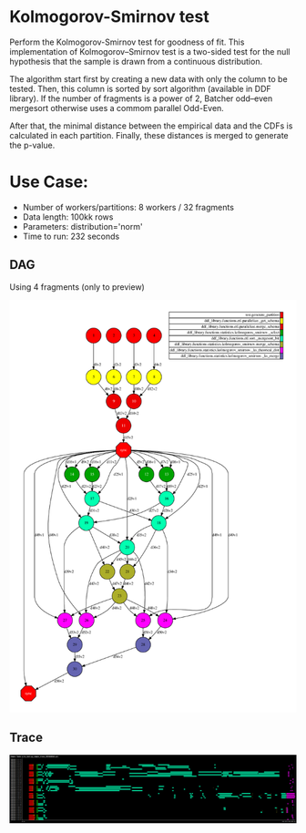 # Kolmogorov-Smirnov test

Perform the Kolmogorov-Smirnov test for goodness of fit. This implementation of Kolmogorov–Smirnov test is a two-sided test for the null hypothesis that the sample is drawn from a continuous distribution.

The algorithm start first by creating a new data with only the column to be tested. Then, this column is sorted by sort algorithm (available in DDF library). If the number of fragments is a power of 2, Batcher odd–even mergesort otherwise uses a commom parallel Odd-Even. 

After that, the minimal distance between the empirical data and the CDFs is calculated in each partition. Finally, these distances is merged to generate the p-value.


# Use Case:

 - Number of workers/partitions: 8 workers / 32 fragments
 - Data length: 100kk rows
 - Parameters: distribution='norm'
 - Time to run: 232 seconds


## DAG

Using 4 fragments (only to preview)

![dag](./dag.png)


## Trace

![trace](./trace.png)


